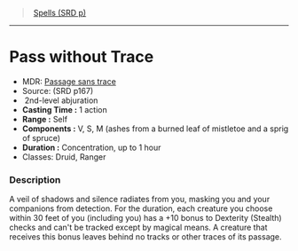 ﻿---
!SpellItem
Family: SpellVO
Name: Pass without Trace
AltName: '[Passage sans trace](hd_spells_passage_sans_trace.md)'
Type: abjuration
Level: 2
CastingTime: 1 action
Range: Self
Components: V, S, M (ashes from a burned leaf of mistletoe and a sprig of spruce)
Duration: Concentration, up to 1 hour
Classes: Druid, Ranger
Source: (SRD p167)
Id: spells_vo.md#pass-without-trace
ParentLink: spells_vo.md#spells-srd-p
ParentName: Spells (SRD p)
NameLevel: 1
Attributes: {}
AttributesDictionary: >+
  {}

---
> [Spells (SRD p)](srd_spells.md)

---

# Pass without Trace

- MDR: [Passage sans trace](hd_spells_passage_sans_trace.md)
- Source: (SRD p167)
-  2nd-level abjuration
- **Casting Time :** 1 action
- **Range :** Self
- **Components :** V, S, M (ashes from a burned leaf of mistletoe and a sprig of spruce)
- **Duration :** Concentration, up to 1 hour
- Classes: Druid, Ranger

### Description

A veil of shadows and silence radiates from you, masking you and your companions from detection. For the duration, each creature you choose within 30 feet of you (including you) has a +10 bonus to Dexterity (Stealth) checks and can't be tracked except by magical means. A creature that receives this bonus leaves behind no tracks or other traces of its passage.

